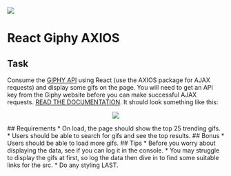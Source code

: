 ![](https://ga-dash.s3.amazonaws.com/production/assets/logo-9f88ae6c9c3871690e33280fcf557f33.png)
# React Giphy AXIOS
## Task
Consume the [GIPHY API](https://developers.giphy.com/) using React (use the AXIOS package for AJAX requests) and display some gifs on the page. You will need to get an API key from the Giphy website before you can make successful AJAX requests. [READ THE DOCUMENTATION](https://developers.giphy.com/docs/).
It should look something like this:
<p align="center"><img src="https://cloud.githubusercontent.com/assets/40461/18651679/af9475f2-7ec4-11e6-81e5-f94f9d548f0a.png"></p>
## Requirements
* On load, the page should show the top 25 trending gifs.
* Users should be able to search for gifs and see the top results.
## Bonus
* Users should be able to load more gifs.
## Tips
* Before you worry about displaying the data, see if you can log it in the console.
* You may struggle to display the gifs at first, so log the data then dive in to find some suitable links for the src.
* Do any styling LAST.
